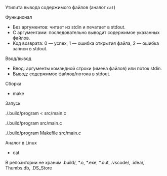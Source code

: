 Утилита вывода содержимого файлов (аналог `cat`)

Функционал
- Без аргументов: читает из stdin и печатает в stdout.
- С аргументами: последовательно выводит содержимое указанных файлов.
- Код возврата: 0 — успех, 1 — ошибка открытия файла, 2 — ошибка записи в stdout.

Ввод/вывод
- Ввод: аргументы командной строки (имена файлов) или поток stdin.
- Вывод: содержимое файлов/потока в stdout.

Сборка
- make

Запуск 

./.build/program < src/main.c

./.build/program src/main.c

./.build/program Makefile src/main.c

Аналог в Linux
- cat

В репозитории не храним
.build/, *.o, *.exe, *.out, .vscode/, .idea/, Thumbs.db, .DS_Store
